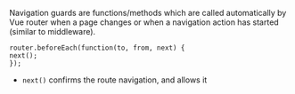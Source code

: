 Navigation guards are functions/methods which are called automatically by Vue router when a page changes or when a navigation action has started (similar to middleware).

```
router.beforeEach(function(to, from, next) {
next();
});
```

- `next()` confirms the route navigation, and allows it